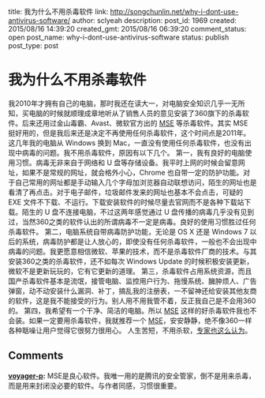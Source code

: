 title: 我为什么不用杀毒软件
link: http://songchunlin.net/why-i-dont-use-antivirus-software/
author: sclyeah
description: 
post_id: 1969
created: 2015/08/16 14:39:20
created_gmt: 2015/08/16 06:39:20
comment_status: open
post_name: why-i-dont-use-antivirus-software
status: publish
post_type: post

# 我为什么不用杀毒软件

我2010年才拥有自己的电脑，那时我还在读大一，对电脑安全知识几乎一无所知，买电脑的时候就顺理成章地听从了销售人员的意见安装了360旗下的杀毒软件。后来还用过金山毒霸、Avast、微软官方出的 [MSE](http://windows.microsoft.com/en-us/windows/security-essentials-download) 等杀毒软件。其实 MSE 挺好用的，但是我后来还是决定不再使用任何杀毒软件，这个时间点是2011年。这几年我的电脑从 Windows 换到 Mac，一直没有使用任何杀毒软件，也没有出现中病毒的问题。我不用杀毒软件，原因有以下几个。 第一，我有良好的电脑使用习惯。病毒无非来自于网络和 U 盘等存储设备。我平时上网的时候会留意网址，如果不是常规的网址，就会格外小心，Chrome 也自带一定的防护功能。对于自己常用的网址都是手动输入几个字母加浏览器自动联想访问，陌生的网址也是看清了再点击。对于电子邮件，垃圾邮件发来的网址也基本不会点击，可疑的 EXE 文件不下载、不运行。下载安装软件的时候尽量去官网而不是各种下载站下载。陌生的 U 盘不连接电脑，不过这两年感觉通过 U 盘传播的病毒几乎没有见到过，当然360之类的软件认出的所谓病毒不一定是病毒。良好的使用习惯胜过任何杀毒软件。 第二，电脑系统自带病毒防护功能，无论是 OS X 还是 Windows 7 以后的系统，病毒防护都是让人放心的，即使没有任何杀毒软件，一般也不会出现中病毒的问题。我更愿意相信微软、苹果的技术，而不是杀毒软件厂商的技术。与其安装360之类的杀毒软件，还不如每次 Windows Update 的时候积极安装更新，微软不是更新玩玩的，它有它更新的道理。 第三，杀毒软件占用系统资源，而且国产杀毒软件基本是流氓，接管电脑、监控用户行为、拖慢系统、臃肿烦人、广告弹窗，动不动安装什么漏洞、补丁，搞乱我的注册表，一不留神还给安装其他友商的软件，这是我不能接受的行为。别人用不用我管不着，反正我自己是不会用360的。 第四，我希望有一个干净、简洁的电脑。所以 [MSE](http://windows.microsoft.com/en-us/windows/security-essentials-download) 这样的好杀毒软件我也不会装。如果一定要用杀毒软件，我就推荐一个 [MSE](http://windows.microsoft.com/en-us/windows/security-essentials-download)，安安静静，绝不像360一样各种聒噪让用户觉得它很努力很用心。 人生苦短，不用杀软，[专家也这么认为](https://www.usenix.org/system/files/conference/soups2015/soups15-paper-ion.pdf)。

## Comments

**[voyager-p](#86932 "2016-05-17 21:15:18"):** MSE是良心软件。我唯一用的是腾讯的安全管家，倒不是用来杀毒，而是用来封闭没必要的软件。与作者同感，习惯很重要。


